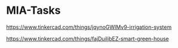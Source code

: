 # MIA-Tasks

https://www.tinkercad.com/things/jqynoGWIMv9-irrigation-system

https://www.tinkercad.com/things/fajDuiIjbEZ-smart-green-house
